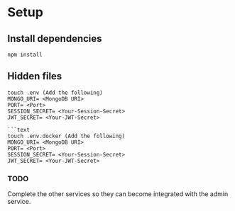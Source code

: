 # Setup

## Install dependencies
```text
npm install
```

## Hidden files
```text
touch .env (Add the following)
MONGO_URI= <MongoDB URI>
PORT= <Port>
SESSION_SECRET= <Your-Session-Secret>
JWT_SECRET= <Your-JWT-Secret>

```text
touch .env.docker (Add the following)
MONGO_URI= <MongoDB URI>
PORT= <Port>
SESSION_SECRET= <Your-Session-Secret>
JWT_SECRET= <Your-JWT-Secret>

```

### TODO
Complete the other services so they can become integrated with the admin service.